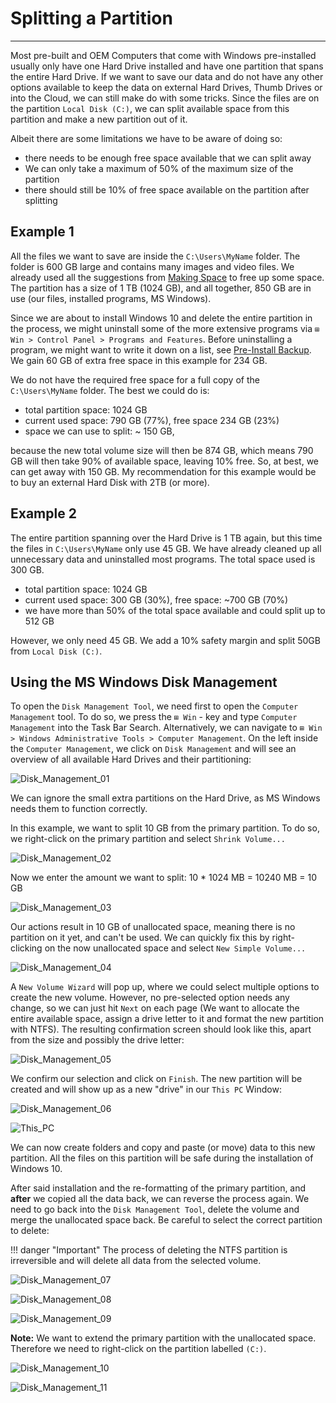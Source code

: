 # Splitting a Partition

***

Most pre-built and OEM Computers that come with Windows pre-installed usually only have one Hard Drive installed and have one partition that spans the entire Hard Drive. If we want to save our data and do not have any other options available to keep the data on external Hard Drives, Thumb Drives or into the Cloud, we can still make do with some tricks. Since the files are on the partition `Local Disk (C:)`, we can split available space from this partition and make a new partition out of it.

Albeit there are some limitations we have to be aware of doing so:

- there needs to be enough free space available that we can split away
- We can only take a maximum of 50% of the maximum size of the partition
- there should still be 10% of free space available on the partition after splitting

## Example 1

All the files we want to save are inside the `C:\Users\MyName` folder. The folder is 600 GB large and contains many images and
video files. We already used all the suggestions from [Making Space](../making-space/) to free up some space. The partition has a size of 1 TB (1024 GB), and all together, 850 GB are in use (our files, installed programs, MS Windows).

Since we are about to install Windows 10 and delete the entire partition in the process, we might uninstall some of the more extensive programs
via `⊞ Win > Control Panel > Programs and Features`. Before uninstalling a program, we might want to write it down on a list, see [Pre-Install Backup](../pre-install-backup/). We gain 60 GB of extra free space in this example for 234 GB.

We do not have the required free space for a full copy of the `C:\Users\MyName` folder. The best we could do is:

- total partition space: 1024 GB
- current used space: 790 GB (77%), free space 234 GB (23%)
- space we can use to split: ~ 150 GB,

because the new total volume size will then be 874 GB, which means 790 GB will then take 90% of available space, leaving 10% free. So, at best, we can get away with 150 GB. My recommendation for this example would be to buy an external Hard Disk with 2TB (or more).

## Example 2

The entire partition spanning over the Hard Drive is 1 TB again, but this time the files in `C:\Users\MyName` only use 45 GB. We have already cleaned up all unnecessary data and uninstalled most programs. The total space used is 300 GB.

- total partition space: 1024 GB
- current used space: 300 GB (30%), free space: ~700 GB (70%)
- we have more than 50% of the total space available and could split up to 512 GB

However, we only need 45 GB. We add a 10% safety margin and split 50GB from `Local Disk (C:)`.

## Using the MS Windows Disk Management

To open the `Disk Management Tool`, we need first to open the `Computer Management` tool. To do so, we press the `⊞ Win` - key and type `Computer Management` into the Task Bar Search. Alternatively, we can navigate to `⊞ Win > Windows Administrative Tools > Computer Management`. On the left inside the `Computer Management`, we click on `Disk Management` and will see an overview of all available Hard Drives and their partitioning:

![Disk_Management_01](disk_m_01.png)

We can ignore the small extra partitions on the Hard Drive, as MS Windows needs them to function correctly.

In this example, we want to split 10 GB from the primary partition. To do so, we right-click on the primary partition and select `Shrink Volume...`

![Disk_Management_02](disk_m_02.png)

Now we enter the amount we want to split: 10 * 1024 MB = 10240 MB = 10 GB

![Disk_Management_03](disk_m_03.png)

Our actions result in 10 GB of unallocated space, meaning there is no partition on it yet, and can't be used. We can quickly fix this by right-clicking on the now unallocated space and select `New Simple Volume...`

![Disk_Management_04](disk_m_04.png)

A `New Volume Wizard` will pop up, where we could select multiple options to create the new volume. However, no pre-selected option needs any change, so we can just hit `Next` on each page (We want to allocate the entire available space, assign a drive letter to it and format the new partition with NTFS). The resulting confirmation screen should look like this, apart from the size and possibly the drive letter:

![Disk_Management_05](disk_m_05.png)

We confirm our selection and click on `Finish`. The new partition will be created and will show up as a new "drive" in our `This PC` Window:

![Disk_Management_06](disk_m_06.png)

![This_PC](this_pc.png)

We can now create folders and copy and paste (or move) data to this new partition. All the files on this partition will be safe during the installation of Windows 10.

After said installation and the re-formatting of the primary partition, and **after** we copied all the data back, we can reverse the process again. We need to go back into the `Disk Management Tool`, delete the volume and merge the unallocated space back. Be careful to select the correct partition to delete:

!!! danger "Important"
    The process of deleting the NTFS partition is irreversible and will delete all data from the selected volume.

![Disk_Management_07](disk_m_07.png)

![Disk_Management_08](disk_m_08.png)

![Disk_Management_09](disk_m_09.png)

**Note:** We want to extend the primary partition with the unallocated space. Therefore we need to right-click on the partition labelled `(C:)`.

![Disk_Management_10](disk_m_10.png)

![Disk_Management_11](disk_m_11.png)
